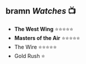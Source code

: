 
## bramn _Watches_ 📺

- **The West Wing** ⭐⭐⭐⭐⭐
- ️**Masters of the Air** ⭐⭐⭐⭐⭐
- The Wire ⭐⭐⭐⭐⭐
- Gold Rush ⭐
 
